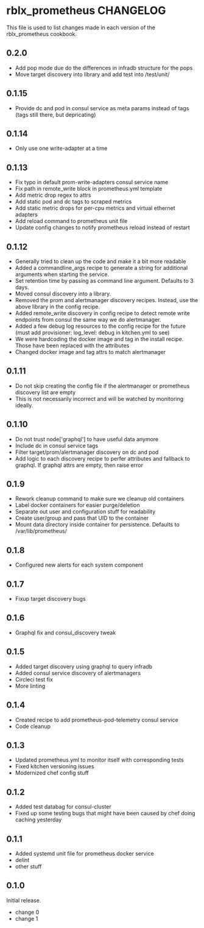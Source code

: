 # rblx_prometheus CHANGELOG

This file is used to list changes made in each version of the rblx_prometheus cookbook.

## 0.2.0
- Add pop mode due do the differences in infradb structure for the pops
- Move target discovery into library and add test into /test/unit/

## 0.1.15
- Provide dc and pod in consul service as meta params instead of tags (tags still there, but depricating)

## 0.1.14
- Only use one write-adapter at a time

## 0.1.13
- Fix typo in default prom-write-adapters consul service name
- Fix path in remote_write block in prometheus.yml template
- Add metric drop regex to attrs
- Add static pod and dc tags to scraped metrics
- Add static metric drops for per-cpu metrics and virtual ethernet adapters
- Add reload command to prometheus unit file
- Update config changes to notify prometheus reload instead of restart

## 0.1.12
- Generally tried to clean up the code and make it a bit more readable
- Added a commandline_args recipe to generate a string for additional arguments when starting the service.
- Set retention time by passing as command line argument. Defaults to 3 days.
- Moved consul discovery into a library.
- Removed the prom and alertmanager discovery recipes. Instead, use the above library in the config recipe.
- Added remote_write discovery in config recipe to detect remote write endpoints from consul the same way we do alertmanager.
- Added a few debug log resources to the config recipe for the future (must add provisioner: log_level: debug in kitchen.yml to see)
- We were hardcoding the docker image and tag in the install recipe. Those have been replaced with the attributes
- Changed docker image and tag attrs to match alertmanager

## 0.1.11
- Do not skip creating the config file if the alertmanager or prometheus discovery list are empty
- This is not necessarily incorrect and will be watched by monitoring ideally.

## 0.1.10
- Do not trust node['graphql'] to have useful data anymore
- Include dc in consul service tags
- Filter target/prom/alertmanager discovery on dc and pod
- Add logic to each discovery recipe to perfer attributes and fallback to graphql. If graphql attrs are empty, then raise error

## 0.1.9
- Rework cleanup command to make sure we cleanup old containers
- Label docker containers for easier purge/deletion
- Separate out user and configuration stuff for readability
- Create user/group and pass that UID to the container
- Mount data directory inside container for persistence. Defaults to /var/lib/prometheus/

## 0.1.8
- Configured new alerts for each system component

## 0.1.7
- Fixup target discovery bugs

## 0.1.6
- Graphql fix and consul_discovery tweak

## 0.1.5
- Added target discovery using graphql to query infradb
- Added consul service discovery of alertmanagers
- Circleci test fix
- More linting

## 0.1.4
- Created recipe to add prometheus-pod-telemetry consul service
- Code cleanup

## 0.1.3
- Updated prometheus.yml to monitor itself with corresponding tests
- Fixed kitchen versioning issues
- Modernized chef config stuff

## 0.1.2
- Added test databag for consul-cluster
- Fixed up some testing bugs that might have been caused by chef doing caching yesterday

## 0.1.1

- Added systemd unit file for prometheus docker service
- delint
- other stuff

## 0.1.0

Initial release.

- change 0
- change 1
